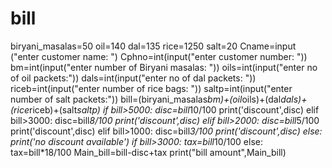 # bill
biryani_masalas=50 oil=140 dal=135 rice=1250 salt=20 Cname=input ("enter customer name: ") Cphno=int(input("enter customer number: ")) bm=int(input("enter number of Biryani masalas: ")) oils=int(input("enter no of oil packets:")) dals=int(input("enter no of dal packets: ")) riceb=int(input("enter number of rice bags: ")) saltp=int(input("enter number of salt packets:")) bill=(biryani_masalas*bm)+(oil*oils)+(dal*dals)+(rice*riceb)+(salt*saltp) if bill>5000:     disc=bill*10/100     print('discount',disc)  elif bill>3000:    disc=bill*8/100    print('discount',disc)  elif bill>2000:     disc=bill*5/100     print('discount',disc)  elif bill>1000:     disc=bill*3/100     print('discount',disc)  else:     print('no discount available') if bill>3000:     tax=bill*10/100 else:     tax=bill*18/100  Main_bill=bill-disc+tax print("bill amount",Main_bill)
